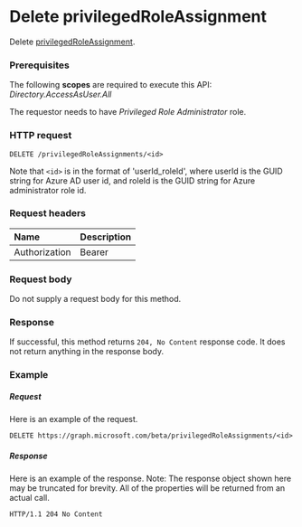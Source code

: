 # Delete privilegedRoleAssignment

Delete [privilegedRoleAssignment](privilegedroleassignment.md).
### Prerequisites
The following **scopes** are required to execute this API: _Directory.AccessAsUser.All_

The requestor needs to have _Privileged Role Administrator_ role.
 
### HTTP request
<!-- { "blockType": "ignored" } -->
```http
DELETE /privilegedRoleAssignments/<id>
```

Note that ``<id>`` is in the format of 'userId_roleId', where userId is the GUID string for Azure AD user id, and roleId is the GUID string for Azure administrator role id.

### Request headers
| Name       | Description|
|:---------------|:----------|
| Authorization  | Bearer <code>|

### Request body
Do not supply a request body for this method.


### Response
If successful, this method returns `204, No Content` response code. It does not return anything in the response body.

### Example
##### Request
Here is an example of the request.
<!-- {
  "blockType": "request",
  "name": "delete_privilegedroleassignment"
}-->
```http
DELETE https://graph.microsoft.com/beta/privilegedRoleAssignments/<id>
```
##### Response
Here is an example of the response. Note: The response object shown here may be truncated for brevity. All of the properties will be returned from an actual call.
<!-- {
  "blockType": "response",
  "truncated": true
} -->
```http
HTTP/1.1 204 No Content
```

<!-- uuid: 8fcb5dbc-d5aa-4681-8e31-b001d5168d79
2015-10-25 14:57:30 UTC -->
<!-- {
  "type": "#page.annotation",
  "description": "Delete privilegedRoleAssignment",
  "keywords": "",
  "section": "documentation",
  "tocPath": ""
}-->